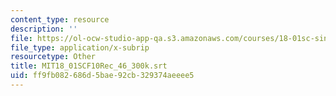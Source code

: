 ```yaml
---
content_type: resource
description: ''
file: https://ol-ocw-studio-app-qa.s3.amazonaws.com/courses/18-01sc-single-variable-calculus-fall-2010/ff9fb082686d5bae92cb329374aeeee5_MIT18_01SCF10Rec_46_300k.vtt
file_type: application/x-subrip
resourcetype: Other
title: MIT18_01SCF10Rec_46_300k.srt
uid: ff9fb082-686d-5bae-92cb-329374aeeee5
---
```


